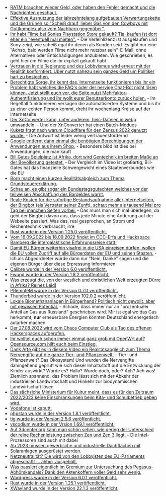 * [RATM brauchen wieder Geld, oder haben den Fehler gemacht und die Nachrichten geschaut.](https://blog.fefe.de/?ts=9c3592a7)
* [Effektive Ausnutzung der jahrzehntelang aufgebauten Verwertungskette und die Grünen so "Scheiß drauf, lieber Gas von den Cowboys mit Gottkomplex also vom Nachbarn gegenüber".](https://blog.fefe.de/?ts=9c34285a)
* [Ihr habt Filme bei Sonies Playstation Store gekauft? Tja, kaufen ist dort eher ein "eventuell mal mieten".](https://www.borncity.com/blog/2022/07/11/sony-entfernt-gekaufte-studio-canal-filme-aus-playstation-store-zum-31-august-2022/) - Die Verleihlizenz ist ausgelaufen und Sony zeigt, wie scheiß egal ihr denen als Kunden seid. Es gibt nur eine "Achso, bald werden Filme nicht mehr nutzbar sein"-E-Mail, ohne Alternativen oder Entschädigungen anzubieten. Wie geschrieben, es geht hier um Filme die ihr explizit gekauft habt
* [Vertrauen in die Regierung und des Lobbyismus wird erneut mit der Realität konforntiert. Uber nutzt nahezu sein ganzes Geld um Politiker hart zu bestechen.](https://www.borncity.com/blog/2022/07/11/uber-files-schmutzige-lobby-kampagne-in-europa/)
* [Berechtigte Sorge, ihr kennt das, Internetseite funktionieren bis ihr ein Problem habt welches die FAQ's oder der nervige Chat-Bot nicht lösen können. Jetzt stellt euch vor, die Seite nutzt Mehrfaktor-Authentifizierung und ihr wollt eurer Benutzerkonto zurück holen.](https://utcc.utoronto.ca/~cks/space/blog/tech/MFAAccountRecoveryDistrust) - Im Regelfall funktionieren versagen die automatisierten Systeme und bis ihr zu einer echten Person kommt, dreht ihr wochenlang Kreise auf der Internetseite
* [Der XnConverter kann, unter anderem, heic-Dateien in webp umwandeln.](https://www.xnview.com/en/xnconvert/) - Und der XnConverter hat einen Batch-Modues
* [Kuketz fragt nach warum Cloudflare für den Zensus 2022 genutzt wurde.](https://www.kuketz-blog.de/fragdenstaat-antwort-vom-zensus-bezueglich-cloudflare/) - Die Antwort ist leider wenig vertrauensfördernd
* [Google entfernt dann einmal die benötigten Berechtigungen der Anwendungen aus ihrem Shop.](https://www.kuketz-blog.de/google-entfernt-informationen-zu-app-berechtigungen-aus-dem-playstore/) - Besonders blöd ist dies bei Anwendungen, die man kauft
* [Bill Gates Spielplatz ist Afrika, dort wird Gentechnik im breiten Maße an der Bevölkerung getestet.](https://www.youtube.com/watch?v=9Sl0As0EAxU) - Der Vergleich im Video ist großartig, Bill-Gates hat das finanzielle Schwergewicht eines Staatenverbundes wie die EU
* [Born macht einen kurzen Realitätsabgleich zum Thema Grundsteuererklärung.](https://www.borncity.com/blog/2022/07/11/neue-grundsteuererklrung-und-das-elster-chaos/)
* [Schau an, es gibt sogar ein Bundestagsgutachten welches vor der teilweisen Abschaffung des Bargeldes warnt.](https://www.borncity.com/blog/2022/07/11/bundestag-gutachter-warnung-vor-welt-ohne-bargeld/)
* [Reale Kosten für die sofortige Bestandsaufnahme aller Internetseiten, der Bingbot (als Vertreter seiner Zunft), schaut mehr als tausend Mal pro Tag bei manchen Seiten vorbei.](https://utcc.utoronto.ca/~cks/space/blog/web/BingbotFrontPageBlock) - Das muss man sich mal überlegen, da geht der Bingbot davon aus, dass jede Minute eine Änderung auf der Webseite passiert. Was das, real gesprochen, an Strom und Rechentechnik verbraucht, irre
* [Rust wurde in der Version 1.25.0 veröffentlicht.](https://blog.rust-lang.org/2022/07/11/Rustup-1.25.0.html)
* [Vom 16.09.2022 bis 18.09.2022 findet im CCC-Erfa und Hackspace Bamberg die intergalaktische Erfahrungsreise statt.](https://events.ccc.de/2022/07/11/erste-intergalaktische-erfahrungsreise/)
* [Damit EU Bürger weiterhin visafrei in die USA einreisen dürfen, wollen die EU vollen Zugriff auf alle Bürgerdaten der EU und seinen Staaten.](https://netzpolitik.org/2022/direktzugriff-auf-biometriedaten-fuenf-staaten-geben-forderung-der-us-regierung-nach-eu-abgeordnete-sprechen-von-erpressung/) - Ich als Abgeordneter würde dann nur "Nein, Danke" sagen und die eigenen Bürger über diese Erpressung informieren
* [Calibre wurde in der Version 6.0 veröffentlicht.](https://lwn.net/Articles/900674/)
* [Fwupd wurde in der Version 1.8.2 veröffentlicht.](https://www.phoronix.com/scan.php?page=news_item&px=Fwupd-1.8.2-Released)
* [Was erzeugt die, von der westlich und christlichen Welt erzeugten Dürre in Afrika? Reines Leid!](https://netzfrauen.org/2022/07/11/africa-28/)
* [PRemoteM wurde in der Version 0.7.0 veröffentlicht.](https://github.com/1Remote/PRemoteM/releases/tag/0.7.0)
* [Thunderbird wurde in der Version 102.0.2 veröffentlicht.](https://www.borncity.com/blog/2022/07/12/thunderbird-102-0-2/)
* [Lokale Biomethananlagen in Bürgerhand? Politisch nicht gewollt, aber mit gewissen Potential.](https://www.sonnenseite.com/de/energie/biomethan-potenziale-dauerhaft-und-zukunftsgerichtet-nutzen/) - Schade, dass immer nur an "prozentualer Anteil an Gas aus Russland" geschrieben wird. Mir ist egal wo das Gas herkommt, **nur** erneuerbare Energien könnten Deutschland energetisch autarker machen
* [Der 27.08.2022 wird vom Chaos Computer Club als Tag des offenen Hackerspaces aufgerufen.](https://www.ccc.de/de/updates/2022/offenehackerspaces)
* [Ihr wolltet euch schon immer einmal ganz grob mit OpenWrt auf? Opensource.com hilft euch beim Einstieg.](https://opensource.com/article/22/7/openwrt-open-source-firmware)
* [Dank Arte gibt es in diesem Video ein Realitätsabgleich zum Thema Nervengifte auf die ganze Tier- und Pflanzenwelt.](https://www.youtube.com/watch?v=IQDhdiXBWmE) - Tier- und Pflanzenwelt? Das Ökosystem! Und wurden die Nervengifte dahingehend geprüft wie sich dieser Inhaltsstoff auf die Entwicklung der Kinder auswirkt? Wurde es? Hallo? Wurde doch, oder? Ach? Ach was! Ziemlich spannend, das Problem lässt sich mit der Abkehr der industriellen Landwirtschaft und Hinkehr zur biodynamischen Landwirtschaft lösen
* [Das sächsiche Ministerium für Kultur meint, dass es für den Zeitraum 2022/2023 keine Einschränkungen beim Kita- und Schulbetrieb geben wird.](https://www.bildung.sachsen.de/blog/index.php/2022/07/12/herbstplan-keine-einschraenkungen-von-schul-und-kitabetrieb-vorgesehen/)
* [Vodafone ist kaputt.](https://www.borncity.com/blog/2022/07/12/vodafone-lte-strung-12-juli-2022/)
* [phpstan wurde in der Version 1.8.1 veröffentlicht.](https://github.com/phpstan/phpstan/releases/tag/1.8.1)
* [tig wurde in der Version 2.5.6 veröffentlicht.](https://github.com/jonas/tig/releases/tag/tig-2.5.6)
* [vscodium wurde in der Vrsion 1.69.1 veröffentlicht.](https://github.com/VSCodium/vscodium/releases/tag/1.69.1)
* [Auf 3dcenter.org kann man schön sehen, wie gering der Unterschied der reine Rechenleistung zwischen Zen und Zen 3 liegt.](https://www.3dcenter.org/news/news-des-12-juli-2022) - Die Intel-Prozessoren sind auch mit dabei
* [Ab 2023 müssen gewerbliche und industrielle Dachflächen mit Solaranlagen ausgerüstet werden.](https://www.sonnenseite.com/de/politik/bayerns-kabinett-beschliesst-solarpflicht-fuer-gewerbe-und-industrie-ab-2023/)
* [Netzneutralität? Die wird von den Lobbyisten des EU-Parlaments abgeschafft ... ähhm, ausgehölt.](https://www.patrick-breyer.de/eu-abgeordnete-kritisieren-die-plaene-der-kommission-zur-abschaffung-der-netzneutralitaet/)
* [Was passiert eigentlich im Gremium zur Untersuchung des Pegasus-Abhörskandals? Dank den Aktenkoffern voller Geld sehr wenig.](https://netzpolitik.org/2022/staatstrojaner-pegasus-sie-werden-in-anzuegen-kommen/)
* [Wordpress wurde in der Version 6.0.1 veröffentlicht.](https://wordpress.org/news/2022/07/wordpress-6-0-1-maintenance-release/)
* [Rust wurde in der Version 1.25.1 veröffentlicht.](https://blog.rust-lang.org/2022/07/12/Rustup-1.25.1.html)
* [XWayland wurde in der Version 22.1.3 veröffentlicht.](https://www.phoronix.com/scan.php?page=news_item&px=XWayland-22.1.3-Released)
